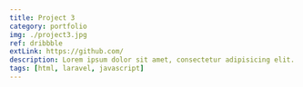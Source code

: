 ```yaml
---
title: Project 3
category: portfolio
img: ./project3.jpg
ref: dribbble
extLink: https://github.com/
description: Lorem ipsum dolor sit amet, consectetur adipisicing elit. Totam odit aut tempore, recusandae exercitationem commodi molestias, voluptates officiis beatae molestiae similique voluptate doloremque quisquam eos eveniet facere incidunt at dolore mollitia consectetur porro. Et aliquam labore, ducimus ut atque nam, reiciendis provident dolorem iste voluptates, error harum similique numquam quas! Multi line
tags: [html, laravel, javascript]
---
```

<PortfolioContent />